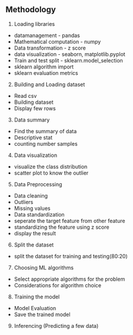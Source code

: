 ## Methodology

1. Loading libraries

- datamanagement - pandas
- Mathematical computation - numpy
- Data transformation - z score
- data visualization - seaborn, matplotlib.pyplot
- Train and test split - sklearn.model_selection
- sklearn algorithm import
- sklearn evaluation metrics

2. Building and Loading dataset 

- Read csv
- Building dataset
- Display few rows

3. Data summary

- Find the summary of data
- Descriptive stat
- counting number samples

4. Data visualization

- visualize the class distribution
- scatter plot to know the outlier

5. Data Preprocessing

- Data cleaning
- Outliers
- Missing values
- Data standardization
- seperate the target feature from other feature
- standardizing the feature using z score
- display the result

6. Split the dataset

- split the dataset for training and testing(80:20)

7. Choosing ML algorithms

- Select appropriate algorithms for the problem
- Considerations for algorithm choice

8. Training the model

- Model Evaluation
- Save the trained model

9. Inferencing (Predicting a few data)
